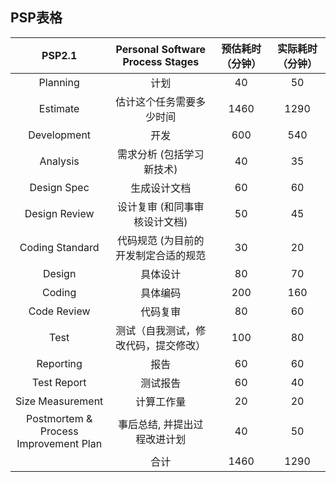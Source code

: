 ## PSP表格

|                   PSP2.1                   |   Personal Software Process Stages   | 预估耗时（分钟） | 实际耗时（分钟） |
| :----------------------------------------: | :----------------------------------: | :--------------: | :--------------: |
|                  Planning                  |                 计划                 |        40        |        50        |
|                  Estimate                  |       估计这个任务需要多少时间       |       1460       |       1290       |
|                Development                |                 开发                 |       600       |       540       |
|                  Analysis                  |      需求分析 (包括学习新技术)      |        40        |        35        |
|                Design Spec                |             生成设计文档             |        60        |        60        |
|               Design Review               |    设计复审 (和同事审核设计文档)    |        50        |        45        |
|              Coding Standard              | 代码规范 (为目前的开发制定合适的规范 |        30        |        20        |
|                   Design                   |               具体设计               |        80        |        70        |
|                   Coding                   |               具体编码               |       200       |       160       |
|                Code Review                |               代码复审               |        80        |        60        |
|                    Test                    | 测试（自我测试，修改代码，提交修改） |       100       |        80        |
|                 Reporting                 |                 报告                 |        60        |        60        |
|                Test Report                |               测试报告               |        60        |        40        |
|              Size Measurement              |              计算工作量              |        20        |        20        |
| Postmortem &<br />Process Improvement Plan |     事后总结, 并提出过程改进计划     |        40        |        50        |
|                                            |                 合计                 |       1460       |       1290       |
